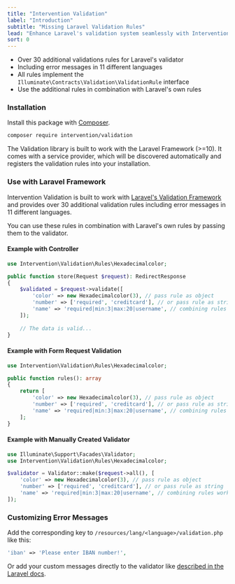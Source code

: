 ```yaml
---
title: "Intervention Validation"
label: "Introduction"
subtitle: "Missing Laravel Validation Rules"
lead: "Enhance Laravel's validation system seamlessly with Intervention Validation, offering 30+ additional validation rules like IBAN, ISBN, postal codes, credit card checks and more."
sort: 0
---
```


- Over 30 additional validations rules for Laravel's validator
- Including error messages in 11 different languages
- All rules implement the `Illuminate\Contracts\Validation\ValidationRule` interface
- Use the additional rules in combination with Laravel's own rules

### Installation

Install this package with [Composer](https://getcomposer.org).

```bash
composer require intervention/validation
```

The Validation library is built to work with the Laravel Framework (>=10). It
comes with a service provider, which will be discovered automatically and
registers the validation rules into your installation.

### Use with Laravel Framework

Intervention Validation is built to work with [Laravel's
Validation Framework](https://laravel.com/docs/validation) and provides over 30
additional validation rules including error messages in 11 different languages. 

You can use these rules in combination with Laravel's own rules by passing them to the validator.

#### Example with Controller

```php
use Intervention\Validation\Rules\Hexadecimalcolor;

public function store(Request $request): RedirectResponse
{
    $validated = $request->validate([
        'color' => new Hexadecimalcolor(3), // pass rule as object
        'number' => ['required', 'creditcard'], // or pass rule as string
        'name' => 'required|min:3|max:20|username', // combining rules works as well
    ]);
 
    // The data is valid...
}
```

#### Example with Form Request Validation

```php
use Intervention\Validation\Rules\Hexadecimalcolor;

public function rules(): array
{
    return [
        'color' => new Hexadecimalcolor(3), // pass rule as object
        'number' => ['required', 'creditcard'], // or pass rule as string
        'name' => 'required|min:3|max:20|username', // combining rules works as well
    ];
}
```

#### Example with Manually Created Validator

```php
use Illuminate\Support\Facades\Validator;
use Intervention\Validation\Rules\Hexadecimalcolor;

$validator = Validator::make($request->all(), [
    'color' => new Hexadecimalcolor(3), // pass rule as object
    'number' => ['required', 'creditcard'], // or pass rule as string
    'name' => 'required|min:3|max:20|username', // combining rules works as well
]);
```

### Customizing Error Messages

Add the corresponding key to `/resources/lang/<language>/validation.php` like this:

```php
'iban' => 'Please enter IBAN number!',
```

Or add your custom messages directly to the validator like [described in the
Laravel docs](https://laravel.com/docs/validation#customizing-the-error-messages).
